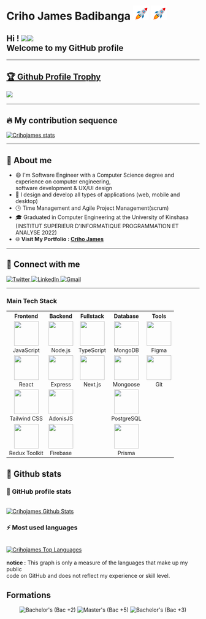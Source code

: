 <div align="left">
    <h1>
        Criho James Badibanga  <img src="./assets/rocket.gif" width="8%"> <img src="./assets/rocket.gif" width="8%">
    </h1>
    <h2 align="left"> 
        Hi ! <img src="https://media.giphy.com/media/hvRJCLFzcasrR4ia7z/giphy.gif" width="28"><img src="https://emojis.slackmojis.com/emojis/images/1531849430/4246/blob-sunglasses.gif?1531849430" width="28"/>
        <br/>
        Welcome to my GitHub profile
    </h2>
</div>


---

<a href="https://github.com/Crihojames/github-profile-trophy"><h2>🏆 Github Profile Trophy</h2></a>
<a href="https://github.com/Crihojames/github-profile-trophy">
  <img width=800 src="https://github-profile-trophy.vercel.app/?username=Crihojames&column=10&theme=gruvbox&no-frame=true"/>
</a>

---

<div>
    <h2>🔥 My contribution sequence</h2>
    <p>
      <a href="https://github.com/Crihojames/github-readme-streak-stats">
        <img alt="Crihojames stats" src="https://github-readme-streak-stats.herokuapp.com/?user=Crihojames&theme=onedark&hide_border=true"/>
      </a>
    </p>
</div>

---

<div>
<h2>📖 About me</h2>
    
- 😄 I'm Software Engineer with a Computer Science degree and experience on computer engineering, <br/> software development & UX/UI design
- 🎨 I design and develop all types of applications (web, mobile and desktop)
- 🕒 Time Management and Agile Project Management(scrum)
- 🎓 Graduated in Computer Engineering at the University of Kinshasa (INSTITUT SUPERIEUR D'INFORMATIQUE PROGRAMMATION ET ANALYSE 2022)
- 🌐 <strong>Visit My Portfolio : <a href="jamesbadibanga.com" target="_blank"> Criho James</a></strong>
</div>

---
<div>
<h2>🤝 Connect with me</h2>

<p align="left">
  <a href="https://x.com/crihojames" title="Join me on Twitter">
    <img src="https://img.icons8.com/color/48/000000/twitter--v2.png" alt="Twitter"/>
  </a>
  <a href="https://linkedin.com/in/crihojames" title="Join me on LinkedIn">
    <img src="https://img.icons8.com/color/48/000000/linkedin.png" alt="LinkedIn"/>
  </a>
  <a href="mailto:crihojames@gmail.com" title="Email me">
    <img src="https://img.icons8.com/color/48/000000/gmail--v2.png" alt="Gmail"/>
  </a>
</p>
</div>

---


### Main Tech Stack

<table>  <tr>  <th>Frontend</th>  <th>Backend</th>  <th>Fullstack</th>  <th>Database</th>  <th>Tools</th>  </tr>  <tr>  <td align="center">  <img src="https://cdn.jsdelivr.net/gh/devicons/devicon@latest/icons/javascript/javascript-original.svg" width="64px" height="64px"/><br />JavaScript </td>  <td align="center">  <img src="https://cdn.jsdelivr.net/gh/devicons/devicon@latest/icons/nodejs/nodejs-original-wordmark.svg" width="64px" height="64px"/><br />Node.js </td>  <td align="center">  <img src="https://cdn.jsdelivr.net/gh/devicons/devicon@latest/icons/typescript/typescript-original.svg" width="64px" height="64px"/><br />TypeScript </td>  <td align="center">  <img src="https://cdn.jsdelivr.net/gh/devicons/devicon@latest/icons/mongodb/mongodb-plain.svg" width="64px" height="64px"/><br />MongoDB </td>  <td align="center">  <img src="https://cdn.jsdelivr.net/gh/devicons/devicon@latest/icons/figma/figma-original.svg" width="64px" height="64px"/><br />Figma </td>  </tr>  <tr>  <td align="center">  <img src="https://cdn.jsdelivr.net/gh/devicons/devicon@latest/icons/react/react-original.svg" width="64px" height="64px"/><br />React </td>  <td align="center">  <img src="https://cdn.jsdelivr.net/gh/devicons/devicon@latest/icons/express/express-original.svg" width="64px" height="64px"/><br />Express </td>  <td align="center">  <img src="https://cdn.jsdelivr.net/gh/devicons/devicon@latest/icons/nextjs/nextjs-original.svg" width="64px" height="64px"/><br />Next.js </td>  <td align="center">  <img src="https://cdn.jsdelivr.net/gh/devicons/devicon@latest/icons/mongoose/mongoose-original.svg" width="64px" height="64px"/><br />Mongoose </td>  <td align="center">  <img src="https://cdn.jsdelivr.net/gh/devicons/devicon@latest/icons/git/git-original.svg" width="64px" height="64px"/><br />Git </td>  </tr>  <tr>  <td align="center">  <img src="https://cdn.jsdelivr.net/gh/devicons/devicon@latest/icons/tailwindcss/tailwindcss-original.svg" width="64px" height="64px"/><br />Tailwind CSS </td>  <td align="center">  <img src="https://cdn.jsdelivr.net/gh/devicons/devicon@latest/icons/adonisjs/adonisjs-original.svg" width="64px" height="64px"/><br />AdonisJS </td>  <td></td>  <td align="center">  <img src="https://cdn.jsdelivr.net/gh/devicons/devicon@latest/icons/postgresql/postgresql-original.svg" width="64px" height="64px"/><br />PostgreSQL </td>  <td></td>  </tr>  <tr>  <td align="center">  <img src="https://cdn.jsdelivr.net/gh/devicons/devicon@latest/icons/redux/redux-original.svg" width="64px" height="64px"/><br />Redux Toolkit </td>  <td align="center">  <img src="https://cdn.jsdelivr.net/gh/devicons/devicon@latest/icons/firebase/firebase-original.svg" width="64px" height="64px"/><br />Firebase </td>  <td></td>  <td align="center">  <img src="https://cdn.jsdelivr.net/gh/devicons/devicon@latest/icons/prisma/prisma-original.svg" width="64px" height="64px"/><br />Prisma </td>  </tr>  </table>

<div>
<h2>🔆 Github stats</h2>
<div>
<h3>🚀 GitHub profile stats</h3>
<br/>
<a href="https://github.com/anuraghazra/github-readme-stats"><img alt="Crihojames Github Stats" src="https://github-readme-stats.vercel.app/api?username=Crihojames&theme=onedark&show_icons=true&hide_border=true&include_all_commits=true&hide=&count_private=true" /></a>
</div>

<div>
<h3>⚡ Most used languages</h3>
<br/>
<a href="https://github.com/anuraghazra/github-readme-stats"><img alt="Crihojames Top Languages" src="https://github-readme-stats.vercel.app/api/top-langs/?username=Randy-RM&theme=onedark&show_icons=true&hide_border=true&layout=compact" /></a>
<br/><br/>
<b>notice :</b> This graph is only a measure of the languages that make up my public <br/> code on GitHub and does not reflect my experience or skill level.
<br/>
</div>
</div>


## Formations
<div align="center">
  <img src="https://img.shields.io/badge/Bachelor's%20(Bac%20%2B2)-Web%20and%20Mobile%20Development-yellow?style=flat-square" alt="Bachelor's (Bac +2)">
  <img src="https://img.shields.io/badge/Master's%20(Bac%20%2B5)-Information%20Systems%20and%20Database%20Administration-yellow?style=flat-square" alt="Master's (Bac +5)">
  <img src="https://img.shields.io/badge/Bachelor's%20(Bac%20%2B3)-Management%20Informatics-yellow?style=flat-square" alt="Bachelor's (Bac +3)">
</div>